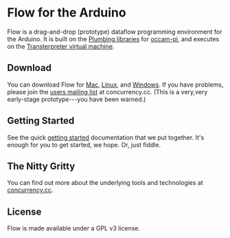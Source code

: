 # Flow for the Arduino
Flow is a drag-and-drop (prototype) dataflow programming environment for the Arduino. It is built on the <a href="http://concurrency.cc/">Plumbing libraries</a> for <a href="http://occam-pi.org/">occam-pi</a>, and executes on the <a href="http://transterpreter.org/">Transterpreter virtual machine</a>.

## Download
You can download Flow for [Mac](http://goo.gl/HNalJ), [Linux](), and [Windows](). If you have problems, please join the [users mailing list](http://concurrency.cc/docs/mailinglists.html) at concurrency.cc. (This is a very,very early-stage prototype---you have been warned.)

## Getting Started

See the quick [getting started](https://github.com/craftofelectronics/flow/blob/master/docu/testing.md) documentation that we put together. It's enough for you to get started, we hope. Or, just fiddle.

## The Nitty Gritty
You can find out more about the underlying tools and technologies at <a href="http://concurrency.cc/">concurrency.cc</a>.

## License
Flow is made available under a GPL v3 license.  